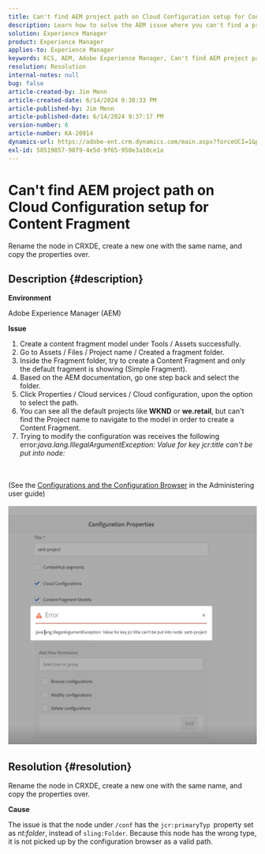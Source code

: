 ```yaml
---
title: Can't find AEM project path on Cloud Configuration setup for Content Fragment
description: Learn how to solve the AEM issue where you can't find a project path on Cloud Configuration setup for a content fragment.
solution: Experience Manager
product: Experience Manager
applies-to: Experience Manager
keywords: KCS, AEM, Adobe Experience Manager, Can't find AEM project path, Cloud Configuration setup, Content Fragment, Troubleshooting
resolution: Resolution
internal-notes: null
bug: false
article-created-by: Jim Menn
article-created-date: 6/14/2024 9:30:33 PM
article-published-by: Jim Menn
article-published-date: 6/14/2024 9:37:17 PM
version-number: 6
article-number: KA-20914
dynamics-url: https://adobe-ent.crm.dynamics.com/main.aspx?forceUCI=1&pagetype=entityrecord&etn=knowledgearticle&id=1e8d6e4e-952a-ef11-840a-000d3a5a67ba
exl-id: 58519857-98f9-4e5d-9f65-950e3a10ce1a
---
```

# Can't find AEM project path on Cloud Configuration setup for Content Fragment


Rename the node in CRXDE, create a new one with the same name, and copy the properties over.

## Description {#description}


<b>Environment</b>

Adobe Experience Manager (AEM)

<b>Issue</b>

1. Create a content fragment model under Tools / Assets successfully.
2. Go to Assets / Files / Project name / Created a fragment folder.
3. Inside the Fragment folder, try to create a Content Fragment and only the default fragment is showing (Simple Fragment).
4. Based on the AEM documentation, go one step back and select the folder.
5. Click Properties / Cloud services / Cloud configuration, upon the option to select the path.
6. You can see all the default projects like <b>WKND</b> or <b>we.retail</b>, but can't find the Project name to navigate to the model in order to create a Content Fragment.
7. Trying to modify the configuration was receives the following error:*java.lang.IllegalArgumentException: Value for key jcr:title can't be put into node:*

<br><br>(See the [Configurations and the Configuration Browser](https://experienceleague.adobe.com/docs/experience-manager-65/administering/introduction/configurations.html?lang=en) in the Administering user guide)<br><br>![](assets/___208d6e4e-952a-ef11-840a-000d3a5a67ba___.png)<br>

## Resolution {#resolution}


Rename the node in CRXDE, create a new one with the same name, and copy the properties over.

<b>Cause</b>

The issue is that the node under `/conf` has the `jcr:primaryTyp `property set as *nt:folder*, instead of `sling:Folder`.
Because this node has the wrong type, it is not picked up by the configuration browser as a valid path.
